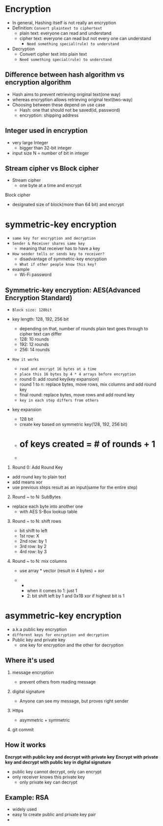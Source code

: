 # Encryption

- In general, Hashing itself is not really an encryption
- Definition: `Convert plaintext to ciphertext`
    - plain text: everyone can read and understand
    - cipher text: everyone can read but not every one can understand
        - `Need something special(rule) to understand`
- Decryption
    - Convert cipher text into plain text
    - `Need something special(rule) to understand`

## Difference between hash algorithm vs encryption algorithm

- Hash aims to prevent retrieving original text(one way)
- whereas encryption allows retrieving original text(two-way)
- Choosing between these depend on use case
    - Hash: one that should not be saved(id, password)
    - encryption: shipping address

## Integer used in encryption

- very large Integer
    - bigger than 32-bit integer
- input size N = number of bit in integer

## Stream cipher vs Block cipher

- Stream cipher
    - one byte at a time and encrypt

Block cipher

- designated size of block(more than 64 bit) and encrypt

# symmetric-key encryption

- `same key for encryption and decryption`
- `Sender & Receiver shares same key`
    - meaning that receiver has to have a key
- `How sender tells or sends key to receiver?`
    - disadvantage of symmetric-key encryption
    - `What if other people know this key?`
- example
    - Wi-Fi password

## Symmetric-key encryption: AES(Advanced Encryption Standard)

- `Block size: 128bit`
- key length: 128, 192, 256 bit
    - depending on that, number of rounds plain text goes through to cipher text can differ
    - 128: 10 rounds
    - 192: 12 rounds
    - 256: 14 rounds
- `How it works`
    - `read and encrypt 16 bytes at a time`
    - `place this 16 bytes by 4 * 4 arrays before encryption`
    - round 0: add round key(key expansion)
    - round 1 to n: replace bytes, move rows, mix columns and add round key
    - final round: replace bytes, move rows and add round key
    - `key in each step differs from others`

- key expansion
    - 128 bit
    - create key based on symmetric key(128, 192, 256 bit)
    - # of keys created = # of rounds + 1
    -

1. Round 0: Add Round Key

- add round key to plain text
- add means xor
- use previous steps result as an input(same for the entire step)

2. Round ~ to N: SubBytes

- replace each byte into another one
    - with AES S-Box lookup table

3. Round ~ to N: shift rows
    - bit shift to left
    - 1st row: X
    - 2nd row: by 1
    - 3rd row: by 2
    - 4rd row: by 3

4. Round ~ to N: mix columns
    - use array * vector (result in 4 bytes) + xor
    -
        *

        - when it comes to 1: just 1
        - 2: bit shift left by 1 and 0x1B xor if highest bit is 1

# asymmetric-key encryption

- a.k.a public key encryption
- `different keys for encryption and decryption`
- Public key and private key
    - one key for encryption and the other for decryption

## Where it's used

1. message encryption
    - prevent others from reading message
2. digital signature
    - Anyone can see my message, but proves right sender
   
3. Https
   - asymmetric + symmetric
4. git commit

## How it works

**Encrypt with public key and decrypt with private key**
**Encrypt with private key and decrypt with public key in digital signature**

- public key cannot decrypt, only can encrypt
- only receiver knows this private key
    - only private key can decrypt

## Example: RSA

- widely used
- easy to create public and private key pair
- 